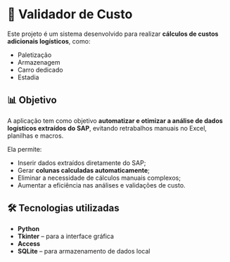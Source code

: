 # 🧮 Validador de Custo

Este projeto é um sistema desenvolvido para realizar **cálculos de custos adicionais logísticos**, como:

- Paletização  
- Armazenagem  
- Carro dedicado  
- Estadia  

## 📊 Objetivo

A aplicação tem como objetivo **automatizar e otimizar a análise de dados logísticos extraídos do SAP**, evitando retrabalhos manuais no Excel, planilhas e macros. 

Ela permite:

- Inserir dados extraídos diretamente do SAP;
- Gerar **colunas calculadas automaticamente**;
- Eliminar a necessidade de cálculos manuais complexos;
- Aumentar a eficiência nas análises e validações de custo.

## 🛠️ Tecnologias utilizadas

- **Python**  
- **Tkinter** – para a interface gráfica  
- **Access**  
- **SQLite** – para armazenamento de dados local  


